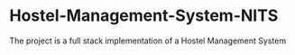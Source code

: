 # Hostel-Management-System-NITS
The project is a full stack implementation of a Hostel Management System
